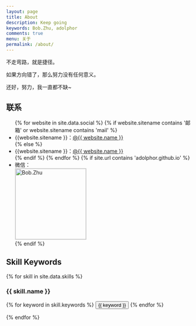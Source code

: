 ```yaml
---
layout: page
title: About
description: Keep going
keywords: Bob.Zhu, adolphor
comments: true
menu: 关于
permalink: /about/
---
```


不走弯路，就是捷径。

如果方向错了，那么努力没有任何意义。

还好，努力，我一直都不缺~

## 联系

<ul>
{% for website in site.data.social %}
    {% if website.sitename contains '邮箱' or website.sitename contains 'mail' %}
        <li>{{website.sitename }}：<a href="mailto:{{ website.url }}">@{{ website.name }}</a></li>
    {% else %}
        <li>{{website.sitename }}：<a href="{{ website.url }}" target="_blank">@{{ website.name }}</a></li>
    {% endif %}
{% endfor %}
{% if site.url contains 'adolphor.github.io' %}
    <li>微信：<br /><img style="height:192px;width:192px;border:1px solid lightgrey;" src="{{ assets_base_url }}/assets/images/bob.zhu.png" alt="Bob.Zhu" /></li>
{% endif %}
</ul>


## Skill Keywords
{% for skill in site.data.skills %}

### {{ skill.name }}
<div class="btn-inline">
    {% for keyword in skill.keywords %}
        <button class="btn btn-outline" type="button">{{ keyword }}</button>
    {% endfor %}
</div>

{% endfor %}
